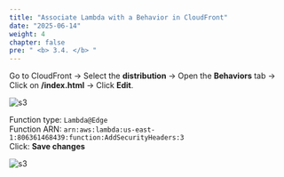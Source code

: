```yaml
---
title: "Associate Lambda with a Behavior in CloudFront"
date: "2025-06-14"
weight: 4
chapter: false
pre: " <b> 3.4. </b> "
---
```


Go to CloudFront -> Select the **distribution** -> Open the **Behaviors** tab -> Click on **/index.html** -> Click **Edit**.

![s3](/images/3.connect/11.png)

Function type: ``Lambda@Edge``  
Function ARN: ``arn:aws:lambda:us-east-1:806361468439:function:AddSecurityHeaders:3``  
Click: **Save changes**

![s3](/images/3.connect/12.png)
